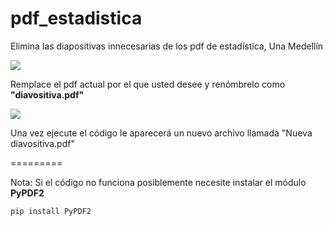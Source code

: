 
# pdf_estadistica

Elimina las diapositivas innecesarias de los pdf de estadística, Una Medellín
  

<image src="imagenes\tutorial.png">


  

Remplace el pdf actual por el que usted desee y renómbrelo como **"diavositiva.pdf"**


<image src="imagenes\nuevoPdf.png">


Una vez ejecute el código le aparecerá un nuevo archivo llamada "Nueva diavositiva.pdf"

=========

Nota: Si el código no funciona posiblemente necesite instalar el módulo **PyPDF2**

    pip install PyPDF2

